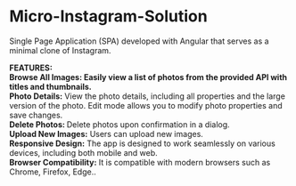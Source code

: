 # Micro-Instagram-Solution
 Single Page Application (SPA) developed with Angular that serves as a minimal clone of Instagram.
 
 <b>FEATURES:<br>
    <b>Browse All Images:</b> Easily view a list of photos from the provided API with titles and thumbnails.<br>
    Photo Details:</b> View the photo details, including all properties and the large version of the photo. Edit mode allows you to modify photo properties and save changes.<br>
    <b>Delete Photos: </b>Delete photos upon confirmation in a dialog.<br>
    <b>Upload New Images:</b> Users can upload new images.<br>
    <b>Responsive Design:</b> The app is designed to work seamlessly on various devices, including both mobile and web.<br>
    <b>Browser Compatibility:</b> It is compatible with modern browsers such as Chrome, Firefox, Edge..<br>
